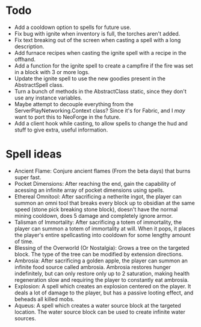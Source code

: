 # Todo

- Add a cooldown option to spells for future use.
- Fix bug with ignite when inventory is full, the torches aren't added.
- Fix text breaking out of the screen when casting a spell with a long description.
- Add furnace recipes when casting the ignite spell with a recipe in the offhand.
- Add a function for the ignite spell to create a campfire if the fire was set in a block with 3 or more logs.
- Update the ignite spell to use the new goodies present in the AbstractSpell class.
- Turn a bunch of methods in the AbstractClass static, since they don't use any instance variables.
- Maybe attempt to decouple everything from the ServerPlayNetworking.Context class? Since it's for Fabric, and I *may* want to port this to NeoForge in the future.
- Add a client hook while casting, to allow spells to change the hud and stuff to give extra, useful information.

# Spell ideas

- Ancient Flame: Conjure ancient flames (From the beta days) that burns super fast.
- Pocket Dimensions: After reaching the end, gain the capability of acessing an infinite array of pocket dimensions using spells.
- Ethereal Omnitool: After sacrificing a netherite ingot, the player can summon an omni tool that breaks every block up to obsidian at the same speed (stone pick breaking stone block), doesn't have the normal mining cooldown, does 5 damage and completely ignore armor.
- Talisman of Immortality: After sacrificing a totem of immortality, the player can summon a totem of immortality at will. When it pops, it places the player's entire spellcasting into cooldown for some lengthy amount of time.
- Blessing of the Overworld (Or Nostalgia): Grows a tree on the targeted block. The type of the tree can be modified by extension directions.
- Ambrosia: After sacrificing a golden apple, the player can summon an infinite food source called ambrosia. Ambrosia restores hunger indefinitely, but can only restore only up to 2 saturation, making health regeneration slow and requiring the player to constantly eat ambrosia.
- Explosion: A spell which creates an explosion centered on the player. It deals a lot of damage to the player, but has a passive looting effect, and beheads all killed mobs.
- Aqueus: A spell which creates a water source block at the targeted location. The water source block can be used to create infinite water sources.
